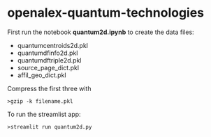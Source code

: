# openalex-quantum-technologies

First run the notebook **quantum2d.ipynb** to create the data files:

* quantumcentroids2d.pkl
* quantumdfinfo2d.pkl
* quantumdftriple2d.pkl
* source_page_dict.pkl
* affil_geo_dict.pkl

Compress the first three with

```
>gzip -k filename.pkl
```

To run the streamlist app:

```
>streamlit run quantum2d.py
```


